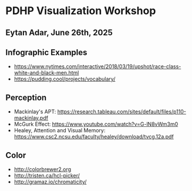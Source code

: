 # PDHP Visualization Workshop
## Eytan Adar, June 26th, 2025

## Infographic Examples
* https://www.nytimes.com/interactive/2018/03/19/upshot/race-class-white-and-black-men.html
* https://pudding.cool/projects/vocabulary/

## Perception
* Mackinlay's APT: https://research.tableau.com/sites/default/files/p110-mackinlay.pdf
* McGurk Effect: https://www.youtube.com/watch?v=G-lN8vWm3m0
* Healey, Attention and Visual Memory: https://www.csc2.ncsu.edu/faculty/healey/download/tvcg.12a.pdf

## Color
* http://colorbrewer2.org
* http://tristen.ca/hcl-picker/
* http://gramaz.io/chromaticity/


